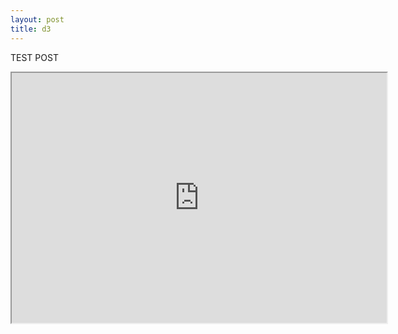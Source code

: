 ```yaml
---
layout: post
title: d3
---
```


TEST POST

<iframe src="http://bl.ocks.org/mbostock/raw/5583afd2a0d03b9c94918659fa151cac/" marginwidth="0" marginheight="0" scrolling="no" width="600" height="400"></iframe>

